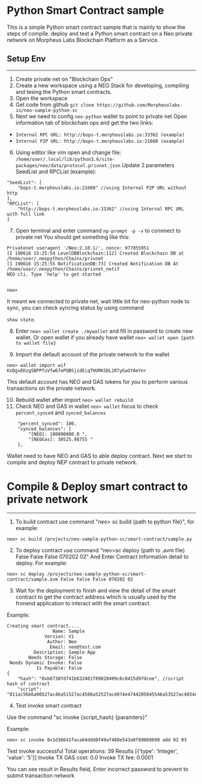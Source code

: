 # Python Smart Contract sample

This is a simple Python smart contract sample that is mainly to show the steps of compile. deploy and test a Python smart contract on a Neo private network on Morpheus Labs Blockchain Platform as a Service.

## Setup Env
---------------------------------
1. Create private net on "Blockchain Ops"
2. Create a new workspace using a NEO Stack for developing, compiling and tesing the Python smart contracts.
3. Open the workspace
4. Get code from github `git clone https://github.com/Morpheuslabs-io/neo-sample-python-sc`
5. Next we need to config `neo-python` wallet to point to private net 
Open information tab of blockchain ops and get the two links:
- `Internal RPC URL: http://bops-t.morpheuslabs.io:33362 (example)`
- `Internal P2P URL: http://bops-t.morpheuslabs.io:21660 (example)`
6. Using editor like vim open and change file: `/home/user/.local/lib/python3.6/site-packages/neo/data/protocol.privnet.json`
Update 2 parameters SeedList and RPCList (example): 
```
"SeedList": [
    "bops-t.morpheuslabs.io:21660" //using Internal P2P URL without http
],
"RPCList": [
    "http://bops-t.morpheuslabs.io:33362" //using Internal RPC URL with full link
]
```
7. Open terminal and enter command `np-prompt -p -v` to connnect to private net
You should get something like this:

```
Privatenet useragent '/Neo:2.10.1/', nonce: 977855951
[I 190616 15:25:54 LevelDBBlockchain:112] Created Blockchain DB at /home/user/.neopython/Chains/privnet
[I 190616 15:25:55 NotificationDB:73] Created Notification DB At /home/user/.neopython/Chains/privnet_notif
NEO cli. Type 'help' to get started


neo>
```

It meant we connected to private net, wait little bit for neo-python node to sync, you can check syncing status by using command 

`show state`.

8. Enter `neo> wallet create ./mywallet` and fill in password to create new wallet. Or open wallet if you already have wallet `neo> wallet open {path to wallet file}`

9. Import the default account of the private network to the wallet 

`neo> wallet import wif KxDgvEKzgSBPPfuVfw67oPQBSjidEiqTHURKSDL1R7yGaGYAeYnr`

This default account has NEO and GAS tokens for you to perform various transactions on the private network.

10. Rebuild wallet after import `neo> wallet rebuild`
11. Check NEO and GAS in wallet `neo> wallet` focus to check `percent_synced` and `synced_balances`
```
    "percent_synced": 100,
    "synced_balances": [
        "[NEO]: 100000000.0 ",
        "[NEOGas]: 30525.98755 "
    ],
```
Wallet need to have NEO and GAS to able deploy contract. Next we start to compile and deploy NEP contract to private network.

# Compile & Deploy smart contract to private network
---------------
1. To build contract use command "neo> sc build {path to python file}", for example:

`neo> sc build /projects/neo-sample-python-sc/smart-contract/sample.py`

2. To deploy contract use command "neo>sc deploy {path to .avm file} False False False 070202 02"
And Enter Contract Information detail to deploy. For example: 

`neo> sc deploy /projects/neo-sample-python-sc/smart-contract/sample.avm False False False 070202 02`

3. Wait for the deployment to finish and view the detail of the smart contract to get the contract address which is usually used by the fronend application to interact with the smart contract.

Example:
```
Creating smart contract....
                 Name: Sample
              Version: V1
               Author: Neo
                Email: neo@test.com
          Description: Sample App
        Needs Storage: False
 Needs Dynamic Invoke: False
           Is Payable: False
{
    "hash": "0xb6730fd741b632401f89020409c6c0415d97dcee", //script hash of contract 
    "script": "011ac56b6a00527ac46a51527ac4586a52527ac4074e4744205045546a53527ac4034e50546a54527ac46a00c30b746f74616c537570706c79876406006c7566616a00c3046e616d65876409006a53c36c7566616a00c30673796d626f6c8764...
```
4. Test invoke smart contract

Use the command "sc invoke {script_hash} {paramters}"

Example:
```
neo> sc invoke 0x1d36641faca64ddd0f49af488e543a0f89860690 add 02 03
```
Test invoke successful
Total operations: 39
Results [{'type': 'Integer', 'value': '5'}]
Invoke TX GAS cost: 0.0
Invoke TX fee: 0.0001

You can see result in Results field, Enter incorrect password to prevent to submit transaction network
